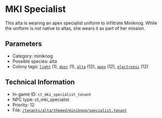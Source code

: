 # MKI Specialist

This alta is wearing an apex specialist uniform to infiltrate Miniknog. While the uniform is not native to altas, she wears it as part of her mission.

## Parameters

- Category: miniknog
- Possible species: alta
- Colony tags: [`light`](https://ceterai.github.io/MyEnternia/Wiki/Tags/Light) (1), [`door`](https://ceterai.github.io/MyEnternia/Wiki/Tags/Door) (1), [`alta`](https://ceterai.github.io/MyEnternia/Wiki/Tags/Alta) (12), [`apex`](https://ceterai.github.io/MyEnternia/Wiki/Tags/Apex) (12), [`electronic`](https://ceterai.github.io/MyEnternia/Wiki/Tags/Electronic) (12)

## Technical Information

- In-game ID: `ct_mki_specialist_tenant`
- NPC type: ct_mki_specialist
- Priority: 12
- File: [`/tenants/alta/themed/miniknog/specialist.tenant`](https://github.com/Ceterai/Enternia/blob/main/tenants/alta/themed/miniknog/specialist.tenant)
